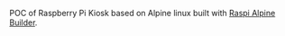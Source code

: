 POC of Raspberry Pi Kiosk based on Alpine linux built with [Raspi Alpine Builder](https://gitlab.com/raspi-alpine/builder).
